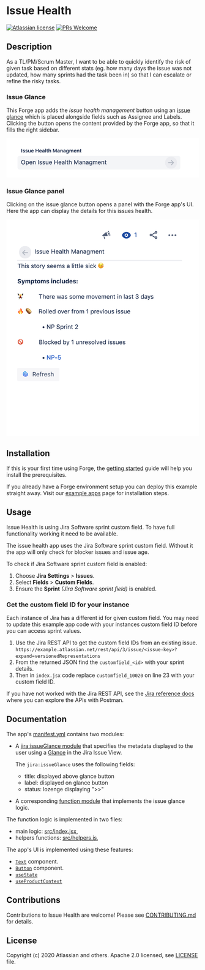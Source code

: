 # Issue Health

[![Atlassian license](https://img.shields.io/badge/license-Apache%202.0-blue.svg?style=flat-square)](LICENSE) [![PRs Welcome](https://img.shields.io/badge/PRs-welcome-brightgreen.svg?style=flat-square)](CONTRIBUTING.md)

## Description

As a TL/PM/Scrum Master, I want to be able to quickly identify the risk of given
task based on different stats (eg. how many days the issue was not updated, how many
sprints had the task been in) so that I can escalate or refine the risky tasks.

### Issue Glance

This Forge app adds the *issue health management* button using an
[issue glance](https://developer.atlassian.com/platform/forge/manifest-reference/#jira-issue-glance)
which is placed alongside fields such as Assignee and Labels. Clicking the button
opens the content provided by the Forge app, so that it fills the right sidebar.

![Issue glance showing a button with text "open issue health management"](docs/images/forge-glance.png)

### Issue Glance panel

Clicking on the issue glance button opens a panel with the Forge app's UI. Here the
app can display the details for this issues health.

![Glance panel showing a Jira issue with health errors from the Forge app](docs/images/forge-glance-panel.png)

## Installation

If this is your first time using Forge, the
[getting started](https://developer.atlassian.com/platform/forge/set-up-forge/)
guide will help you install the prerequisites.

If you already have a Forge environment setup you can deploy this example straight
away. Visit our [example apps](https://developer.atlassian.com/platform/forge/example-apps/)
page for installation steps.

## Usage

Issue Health is using Jira Software sprint custom field. To have full functionality
working it need to be available.

The issue health app uses the Jira Software sprint custom field. Without it the
app will only check for blocker issues and issue age.

To check if Jira Software sprint custom field is enabled:

1. Choose **Jira Settings** > **Issues**.
1. Select **Fields** > **Custom Fields**.
1. Ensure the **Sprint** *(Jira Software sprint field)* is enabled.

### Get the custom field ID for your instance

Each instance of Jira has a different id for given custom field. You may need to update
this example app code with your instances custom field ID before you can access sprint values.

1. Use the Jira REST API to get the custom field IDs from an existing issue.
  `https://example.atlassian.net/rest/api/3/issue/<issue-key>?expand=versionedRepresentations`
1. From the returned JSON find the `customfield_<id>` with your sprint details.
1. Then in `index.jsx` code replace `customfield_10020` on line 23 with your custom field ID.

If you have not worked with the Jira REST API, see the [Jira reference docs](https://developer.atlassian.com/cloud/jira/platform/rest/v3/) where you can explore the APIs with Postman.

## Documentation

The app's [manifest.yml](./manifest.yml) contains two modules:

* A [jira:issueGlance module](https://developer.atlassian.com/platform/forge/manifest-reference/#jira-issue-glance)
that specifies the metadata displayed to the user using a [Glance](https://developer.atlassian.com/cloud/jira/platform/modules/issue-glance/) in the Jira Issue View.

  The `jira:issueGlance` uses the following fields:
  * title: displayed above glance button
  * label: displayed on glance button
  * status: lozenge displaying ">>"

* A corresponding [function module](https://developer.atlassian.com/platform/forge/manifest-reference/#function)
that implements the issue glance logic.

The function logic is implemented in two files:

* main logic: [src/index.jsx](./src/index.jsx),
* helpers functions: [src/helpers.js](./src/helpers.js),

The app's UI is implemented using these features:

- [`Text`](https://developer.atlassian.com/platform/forge/ui-components/text) component.
- [`Button`](https://developer.atlassian.com/platform/forge/ui-components/button) component.
- [`useState`](https://developer.atlassian.com/platform/forge/ui-hooks-reference/#usestate)
- [`useProductContext`](https://developer.atlassian.com/platform/forge/ui-hooks-reference/#useproductcontext)

## Contributions

Contributions to Issue Health are welcome! Please see [CONTRIBUTING.md](CONTRIBUTING.md) for details.

## License

Copyright (c) 2020 Atlassian and others.
Apache 2.0 licensed, see [LICENSE](LICENSE) file.
